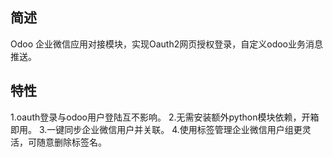 ## 简述
Odoo 企业微信应用对接模块，实现Oauth2网页授权登录，自定义odoo业务消息推送。

## 特性
1.oauth登录与odoo用户登陆互不影响。
2.无需安装额外python模块依赖，开箱即用。
3.一键同步企业微信用户并关联。
4.使用标签管理企业微信用户组更灵活，可随意删除标签名。